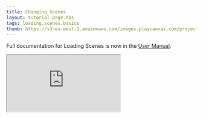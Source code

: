 ```yaml
---
title: Changing Scenes
layout: tutorial-page.hbs
tags: loading,scenes,basics
thumb: https://s3-eu-west-1.amazonaws.com/images.playcanvas.com/projects/12/437633/BCF404-image-75.jpg
---
```


Full documentation for Loading Scenes is now in the [User Manual][documentation-page].

<iframe loading="lazy" src="https://playcanv.as/e/p/IP7FtbDj/" title="Changing Scenes"></iframe>

[documentation-page]: /user-manual/packs/loading-scenes/